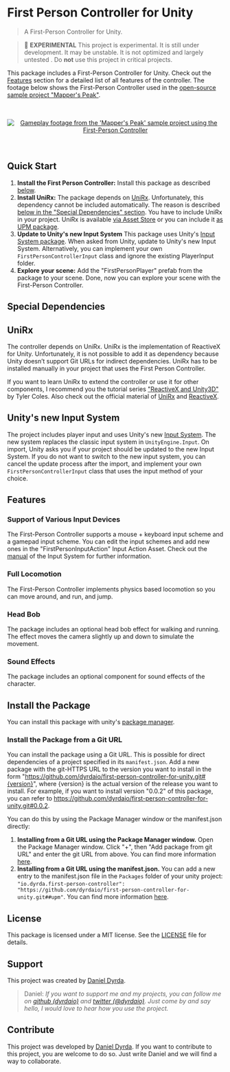 # First Person Controller for Unity

> A First-Person Controller for Unity.

> 🧪 **EXPERIMENTAL** This project is experimental. It is still under development. It may be unstable. It is not optimized and largely untested . Do **not** use this project in critical projects.

This package includes a First-Person Controller for Unity. Check out the [Features](#features) section for a detailed list of all features of the controller. The footage below shows the First-Person Controller used in the [open-source sample project "Mapper's Peak"](https://github.com/dyrdaio/mappers-peak).

<p align=center>
    <br>
    <br>
    <a href="./README.md">
        <img src="./Media/first_person_controller_github_preview.gif" alt="Gameplay footage from the 'Mapper's Peak' sample project using the First-Person Controller"/>
    </a>
    <br>
    <br>
    <br>
</p>

## Quick Start

1. **Install the First Person Controller:** Install this package as described [below](#install-the-package).
2. **Install UniRx:** The package depends on [UniRx](https://github.com/neuecc/UniRx). Unfortunately, this dependency cannot be included automatically. The reason is described [below in the "Special Dependencies" section](#unirx). You have to include UniRx in your project. UniRx is available [via Asset Store](https://assetstore.unity.com/packages/tools/integration/unirx-reactive-extensions-for-unity-17276) or you can include it [as UPM package](https://github.com/neuecc/UniRx#upm-package).
3. **Update to Unity's new Input System** This package uses Unity's [Input System package](https://docs.unity3d.com/2020.2/Documentation/Manual/com.unity.inputsystem.html). When asked from Unity, update to Unity's new Input System. Alternatively, you can implement your own ```FirstPersonControllerInput``` class and ignore the existing PlayerInput folder.
4. **Explore your scene:** Add the "FirstPersonPlayer" prefab from the package to your scene. Done, now you can explore your scene with the First-Person Controller.

## Special Dependencies

## UniRx

The controller depends on UniRx. UniRx is the implementation of ReactiveX for Unity. Unfortunately, it is not possible to add it as dependency because Unity doesn’t support Git URLs for indirect dependencies. UniRx has to be installed manually in your project that uses the First Person Controller.

If you want to learn UniRx to extend the controller or use it for other components, I recommend you the tutorial series ["ReactiveX and Unity3D"](https://ornithoptergames.com/reactiverx-in-unity3d-part-1/) by Tyler Coles. Also check out the official material of [UniRx](https://github.com/neuecc/UniRx) and [ReactiveX](http://reactivex.io/).

## Unity's new Input System

The project includes player input and uses Unity's new [Input System](https://docs.unity3d.com/2020.2/Documentation/Manual/com.unity.inputsystem.html). The new system replaces the classic input system in ```UnityEngine.Input```. On import, Unity asks you if your project should be updated to the new Input System. If you do not want to switch to the new input system, you can cancel the update process after the import, and implement your own ```FirstPersonControllerInput``` class that uses the input method of your choice.

## Features

### Support of Various Input Devices

The First-Person Controller supports a mouse + keyboard input scheme and a gamepad input scheme. You can edit the input schemes and add new ones in the "FirstPersonInputAction" Input Action Asset. Check out the [manual](https://docs.unity3d.com/2020.2/Documentation/Manual/com.unity.inputsystem.html) of the Input System for further information.

### Full Locomotion

The First-Person Controller implements physics based locomotion so you can move around, and run, and jump.

### Head Bob

The package includes an optional head bob effect for walking and running. The effect moves the camera slightly up and down to simulate the movement.

### Sound Effects

The package includes an optional component for sound effects of the character.

## Install the Package

You can install this package with unity's [package manager](https://docs.unity3d.com/Manual/PackagesList.html).

### Install the Package from a Git URL

You can install the package using a Git URL. This is possible for direct dependencies of a project specified in its ```manifest.json```. Add a new package with the git-HTTPS URL to the version you want to install in the form "https://github.com/dyrdaio/first-person-controller-for-unity.git#{version}", where {version} is the actual version of the release you want to install. For example, if you want to install version "0.0.2" of this package, you can refer to https://github.com/dyrdaio/first-person-controller-for-unity.git#0.0.2.

You can do this by using the Package Manager window or the manifest.json directly:

1. **Installing from a Git URL using the Package Manager window.** Open the Package Manager window. Click "+", then "Add package from git URL" and enter the git URL from above. You can find more information [here](https://docs.unity3d.com/Manual/upm-ui-giturl.html).
2. **Installing from a Git URL using the manifest.json.** You can add a new entry to the manifest.json file in the ``Packages`` folder of your unity project: ```"io.dyrda.first-person-controller": "https://github.com/dyrdaio/first-person-controller-for-unity.git##upm"```. You can find more information [here](https://docs.unity3d.com/Manual/upm-git.html).

## License

This package is licensed under a MIT license. See the [LICENSE](/LICENSE) file for details.

## Support

This project was created by [Daniel Dyrda](https://dyrda.io).

> Daniel: _If you want to support me and my projects, you can follow me on [github (dyrdaio)](https://github.com/dyrdaio) and [twitter (@dyrdaio)](https://twitter.com/dyrdaio). Just come by and say hello, I would love to hear how you use the project._

## Contribute

This project was developed by [Daniel Dyrda](https://dyrda.io). If you want to contribute to this project, you are welcome to do so. Just write Daniel and we will find a way to collaborate.
